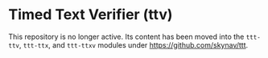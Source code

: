 # Timed Text Verifier (ttv)

This repository is no longer active. Its content has been moved into the `ttt-ttv`, `ttt-ttx`, and `ttt-ttxv` modules under https://github.com/skynav/ttt.
